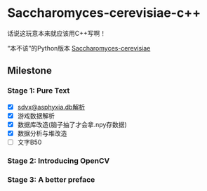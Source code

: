 # Saccharomyces-cerevisiae-c++

话说这玩意本来就应该用C++写啊！

“本不该”的Python版本 [Saccharomyces-cerevisiae](https://github.com/Nyanm/Saccharomyces-cerevisiae)

## Milestone

### Stage 1: Pure Text

- [x] sdvx@asphyxia.db解析
- [x] 游戏数据解析
- [x] 数据库改造(脑子抽了才会拿.npy存数据)
- [x] 数据分析与堆改造
- [ ] 文字B50

### Stage 2: Introducing OpenCV

### Stage 3: A better preface 
